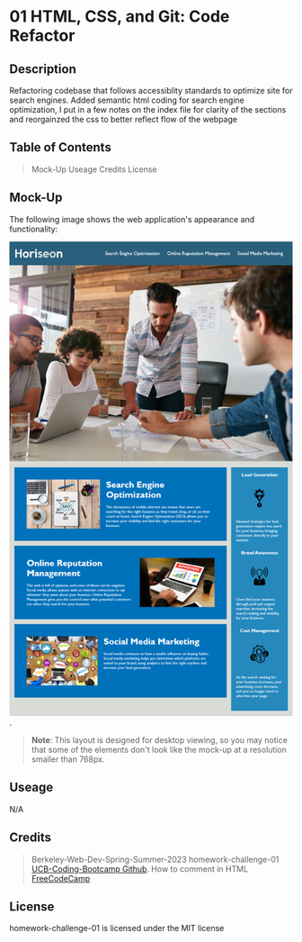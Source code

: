 # 01 HTML, CSS, and Git: Code Refactor

## Description
Refactoring codebase that follows accessiblity standards to optimize site for search engines.
Added semantic html coding for search engine optimization, I put in a few notes on the index file for clarity of the sections and reorgainzed the css to better reflect flow of the webpage 

## Table of Contents
>Mock-Up
>Useage
>Credits
>License

## Mock-Up
The following image shows the web application's appearance and functionality:

![The Horiseon webpage includes a navigation bar, a header image, and cards with text and images at the bottom of the page.](./assets/images/01-html-css-git-homework-demo.png).

> **Note**: This layout is designed for desktop viewing, so you may notice that some of the elements don't look like the mock-up at a resolution smaller than 768px.

## Useage
N/A

## Credits
>Berkeley-Web-Dev-Spring-Summer-2023 homework-challenge-01 [UCB-Coding-Bootcamp Github](https://ucb.bootcampcontent.com/UCB-Coding-Bootcamp/UCB-VIRT-FSF-PT-03-2023-U-LOLC).
>How to comment in HTML [FreeCodeCamp](https://www.freecodecamp.org/news/html-basics-for-beginners/)
## License
homework-challenge-01 is licensed under the MIT license
